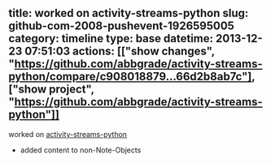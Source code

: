 title: worked on activity-streams-python
slug: github-com-2008-pushevent-1926595005
category: timeline
type: base
datetime: 2013-12-23 07:51:03
actions: [["show changes", "https://github.com/abbgrade/activity-streams-python/compare/c908018879...66d2b8ab7c"], ["show project", "https://github.com/abbgrade/activity-streams-python"]]
---
worked on [activity-streams-python](https://github.com/abbgrade/activity-streams-python)

 - added content to non-Note-Objects
